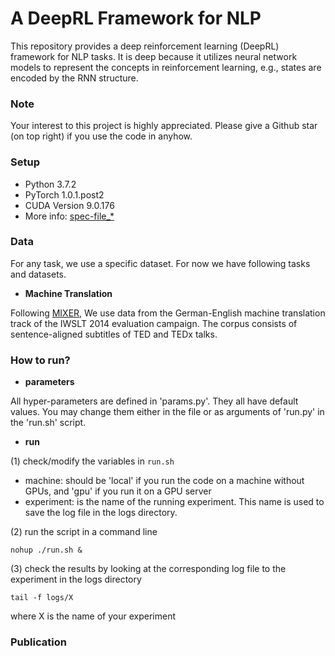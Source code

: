 # A DeepRL Framework for NLP 

This repository provides a deep reinforcement learning (DeepRL) framework for NLP tasks. It is deep because it utilizes neural network models to represent the concepts in reinforcement learning, e.g., states are encoded by the RNN structure. 

### Note ###

Your interest to this project is highly appreciated. Please give a Github star (on top right) if you use the code in anyhow. 

### Setup ###
* Python 3.7.2
* PyTorch 1.0.1.post2
* CUDA Version 9.0.176
* More info: [spec-file_*](https://github.com/MMesgar/DeepRL_framework/tree/master/documentation)

### Data ###
For any task, we use a specific dataset. For now we have following tasks and datasets.

* **Machine Translation**

Following [MIXER](https://arxiv.org/pdf/1511.06732.pdf), We use data from the German-English machine translation track of the IWSLT 2014 evaluation campaign. 
The corpus consists of sentence-aligned subtitles of TED and TEDx talks. 


### How to run? ###
* **parameters** 

All hyper-parameters are defined in 'params.py'. They all have default values. You may change them either in the file or as arguments of 'run.py' in the 'run.sh' script. 

* **run** 

(1) check/modify the variables in `run.sh`

*  machine: should be 'local' if you run the code on a machine without GPUs, and 'gpu' if you run it on a GPU server
* experiment: is the name of the running experiment. This name is used to save the log file in the logs directory.

(2) run the script in a command line

```
nohup ./run.sh &
```

(3) check the results by looking at the corresponding log file to the experiment in the logs directory

```
tail -f logs/X
```
where X is the name of your experiment


### Publication ###
